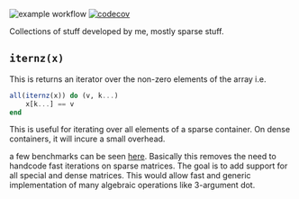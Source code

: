 ![example workflow](https://github.com/sobhanmp/SparseExtra.jl/actions/workflows/ci.yml/badge.svg)
[![codecov](https://codecov.io/gh/SobhanMP/SparseExtra.jl/branch/main/graph/badge.svg?token=MzXyDmfScn)](https://codecov.io/gh/SobhanMP/SparseExtra.jl)

Collections of stuff developed by me, mostly sparse stuff.



## `iternz(x)`

This is returns an iterator over the non-zero elements of the array i.e.
```julia
all(iternz(x)) do (v, k...)
    x[k...] == v
end
```

This is useful for iterating over all elements of a sparse container. On dense containers, it will incure a small overhead.

a few benchmarks can be seen [here](https://github.com/JuliaSparse/SparseArrays.jl/pull/167). Basically this removes the need to handcode fast iterations on sparse matrices. The goal is to add support for all special and dense matrices. This would allow fast and generic implementation of many algebraic operations like 3-argument dot.




